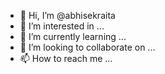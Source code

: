 - 👋 Hi, I’m @abhisekraita
- 👀 I’m interested in ...
- 🌱 I’m currently learning ...
- 💞️ I’m looking to collaborate on ...
- 📫 How to reach me ...

<!---
abhisekraita/abhisekraita is a ✨ special ✨ repository because its `README.md` (this file) appears on your GitHub profile.
You can click the Preview link to take a look at your changes.
--->
